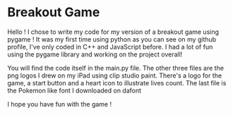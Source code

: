 # Breakout Game

Hello !
I chose to write my code for my version of a breakout game using pygame ! It was my first time using python as you can see on my github profile, I've only coded in C++ and JavaScript before. I had a lot of fun using the pygame library and working on the project overall! 

You will find the code itself in the main.py file. The other three files are the png logos I drew on my iPad using clip studio paint. There's a logo for the game, a start button and a heart icon to illustrate lives count. The last file is the Pokemon like font I downloaded on dafont 

I hope you have fun with the game !
